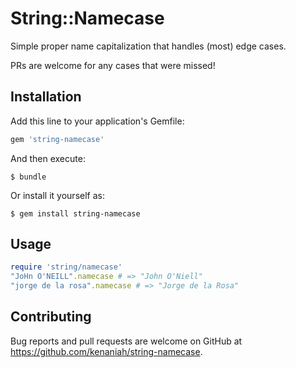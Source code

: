 # String::Namecase

Simple proper name capitalization that handles (most) edge cases.

PRs are welcome for any cases that were missed!

## Installation

Add this line to your application's Gemfile:

```ruby
gem 'string-namecase'
```

And then execute:

    $ bundle

Or install it yourself as:

    $ gem install string-namecase

## Usage

```ruby
require 'string/namecase'
"JoHn O'NEILL".namecase # => "John O'Niell"
"jorge de la rosa".namecase # => "Jorge de la Rosa"
```
## Contributing

Bug reports and pull requests are welcome on GitHub at https://github.com/kenaniah/string-namecase.
